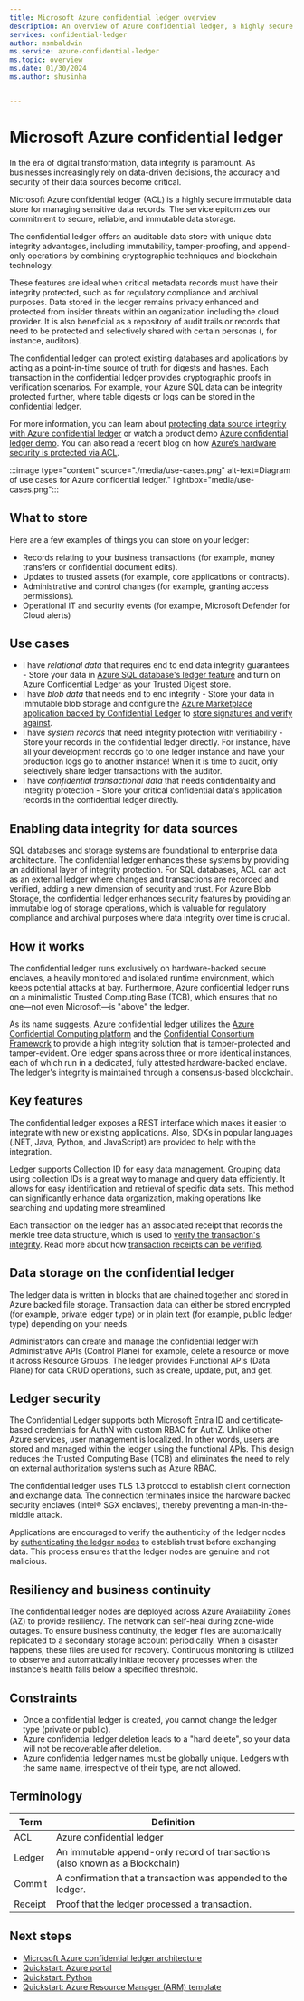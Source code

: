 ```yaml
---
title: Microsoft Azure confidential ledger overview
description: An overview of Azure confidential ledger, a highly secure service for managing sensitive data records with traceability, auditability, and integrity
services: confidential-ledger
author: msmbaldwin
ms.service: azure-confidential-ledger
ms.topic: overview
ms.date: 01/30/2024
ms.author: shusinha


---
```

# Microsoft Azure confidential ledger

In the era of digital transformation, data integrity is paramount. As businesses increasingly rely on data-driven decisions, the accuracy and security of their data sources become critical.

Microsoft Azure confidential ledger (ACL) is a highly secure immutable data store for managing sensitive data records. The service epitomizes our commitment to secure, reliable, and immutable data storage. 

The confidential ledger offers an auditable data store with unique data integrity advantages, including immutability, tamper-proofing, and append-only operations by combining cryptographic techniques and blockchain technology. 

These features are ideal when critical metadata records must have their integrity protected, such as for regulatory compliance and archival purposes. Data stored in the ledger remains privacy enhanced and protected from insider threats within an organization including the cloud provider. It is also beneficial as a repository of audit trails or records that need to be protected and selectively shared with certain personas (, for instance, auditors).

The confidential ledger can protect existing databases and applications by acting as a point-in-time source of truth for digests and hashes. Each transaction in the confidential ledger provides cryptographic proofs in verification scenarios.   For example, your Azure SQL data can be integrity protected further, where table digests or logs can be stored in the confidential ledger.

For more information, you can learn about [protecting data source integrity with Azure confidential ledger](https://www.youtube.com/watch?v=lJSn46id-64) or watch a product demo [Azure confidential ledger demo](https://www.youtube.com/watch?v=Cg0-5moftP0). You can also read a recent blog on how [Azure’s hardware security is protected via ACL](https://azure.microsoft.com/blog/microsoft-azure-confidential-ledger-enhancing-customer-trust-in-azures-hardware-supply-chain/).

:::image type="content" source="./media/use-cases.png" alt-text=Diagram of use cases for Azure confidential ledger." lightbox="media/use-cases.png":::

## What to store

Here are a few examples of things you can store on your ledger:

- Records relating to your business transactions (for example, money transfers or confidential document edits).
- Updates to trusted assets (for example, core applications or contracts).
- Administrative and control changes (for example, granting access permissions).
- Operational IT and security events (for example, Microsoft Defender for Cloud alerts)

## Use cases

- I have *relational data* that requires end to end data integrity guarantees - Store your data in [Azure SQL database's ledger feature](/sql/relational-databases/security/ledger/ledger-overview) and turn on Azure Confidential Ledger as your Trusted Digest store.
- I have *blob data* that needs end to end integrity - Store your data in immutable blob storage and configure the [Azure Marketplace application backed by Confidential Ledger](https://azuremarketplace.microsoft.com/marketplace/apps/azureconfidentialledger.acl-blob-storage?tab=Overview) to [store signatures and verify against](/azure/confidential-ledger/create-blob-managed-app?tabs=azure-portal).
- I have *system records* that need integrity protection with verifiability - Store your records in the confidential ledger directly. For instance, have all your development records go to one ledger instance and have your production logs go to another instance! When it is time to audit, only selectively share ledger transactions with the auditor.
- I have *confidential transactional data* that needs confidentiality and integrity protection - Store your critical confidential data's application records in the confidential ledger directly.

## Enabling data integrity for data sources
SQL databases and storage systems are foundational to enterprise data architecture. The confidential ledger enhances these systems by providing an additional layer of integrity protection. For SQL databases, ACL can act as an external ledger where changes and transactions are recorded and verified, adding a new dimension of security and trust.
For Azure Blob Storage, the confidential ledger enhances security features by providing an immutable log of storage operations, which is valuable for regulatory compliance and archival purposes where data integrity over time is crucial.

## How it works

The confidential ledger runs exclusively on hardware-backed secure enclaves, a heavily monitored and isolated runtime environment, which keeps potential attacks at bay. Furthermore, Azure confidential ledger runs on a minimalistic Trusted Computing Base (TCB), which ensures that no one⁠—not even Microsoft⁠—is "above" the ledger.

As its name suggests, Azure confidential ledger utilizes the [Azure Confidential Computing platform](/azure/confidential-computing) and the [Confidential Consortium Framework](https://www.microsoft.com/research/project/confidential-consortium-framework) to provide a high integrity solution that is tamper-protected and tamper-evident. One ledger spans across three or more identical instances, each of which run in a dedicated, fully attested hardware-backed enclave. The ledger's integrity is maintained through a consensus-based blockchain.

## Key features

The confidential ledger exposes a REST interface which makes it easier to integrate with new or existing applications. Also, SDKs in popular languages (.NET, Java, Python, and JavaScript) are provided to help with the integration.

Ledger supports Collection ID for easy data management. Grouping data using collection IDs is a great way to manage and query data efficiently. It allows for easy identification and retrieval of specific data sets. This method can significantly enhance data organization, making operations like searching and updating more streamlined.

Each transaction on the ledger has an associated receipt that records the merkle tree data structure, which is used to [verify the transaction's integrity](/azure/confidential-ledger/verify-write-transaction-receipts). Read more about how [transaction receipts can be verified](/azure/confidential-ledger/write-transaction-receipts).

## Data storage on the confidential ledger

The ledger data is written in blocks that are chained together and stored in Azure backed file storage. Transaction data can either be stored encrypted (for example, private ledger type) or in plain text (for example, public ledger type) depending on your needs.

Administrators can create and manage the confidential ledger with Administrative APIs (Control Plane) for example, delete a resource or move it across Resource Groups. The ledger provides Functional APIs (Data Plane) for data CRUD operations, such as create, update, put, and get. 

## Ledger security

The Confidential Ledger supports both Microsoft Entra ID and certificate-based credentials for AuthN with custom RBAC for AuthZ. Unlike other Azure services, user management is localized. In other words, users are stored and managed within the ledger using the functional APIs. This design reduces the Trusted Computing Base (TCB) and eliminates the need to rely on external authorization systems such as Azure RBAC.

The confidential ledger uses TLS 1.3 protocol to establish client connection and exchange data. The connection terminates inside the hardware backed security enclaves (Intel® SGX enclaves), thereby preventing a man-in-the-middle attack.

Applications are encouraged to verify the authenticity of the ledger nodes by [authenticating the ledger nodes](/azure/confidential-ledger/authenticate-ledger-nodes) to establish trust before exchanging data. This process ensures that the ledger nodes are genuine and not malicious.

## Resiliency and business continuity 

The confidential ledger nodes are deployed across Azure Availability Zones (AZ) to provide resiliency. The network can self-heal during zone-wide outages. To ensure business continuity, the ledger files are automatically replicated to a secondary storage account periodically. When a disaster happens, these files are used for recovery. Continuous monitoring is utilized to observe and automatically initiate recovery processes when the instance's health falls below a specified threshold.

## Constraints

- Once a confidential ledger is created, you cannot change the ledger type (private or public).
- Azure confidential ledger deletion leads to a "hard delete", so your data will not be recoverable after deletion.
- Azure confidential ledger names must be globally unique. Ledgers with the same name, irrespective of their type, are not allowed.

## Terminology

| Term | Definition |
|--|--|
| ACL | Azure confidential ledger |
| Ledger | An immutable append-only record of transactions (also known as a Blockchain) |
| Commit | A confirmation that a transaction was appended to the ledger. |
| Receipt | Proof that the ledger processed a transaction. |

## Next steps

- [Microsoft Azure confidential ledger architecture](architecture.md)
- [Quickstart: Azure portal](quickstart-portal.md)
- [Quickstart: Python](quickstart-python.md)
- [Quickstart: Azure Resource Manager (ARM) template](quickstart-template.md)
